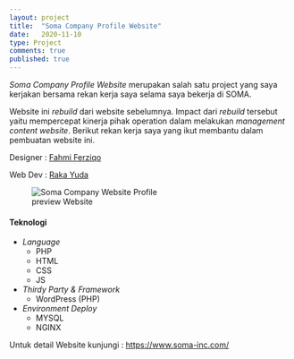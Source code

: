 ```yaml
---
layout: project
title:  "Soma Company Profile Website"
date:   2020-11-10
type: Project
comments: true
published: true
---
```


<p class="intro"><span class="dropcap"><em>S</em></span><em>oma Company Profile Website</em> merupakan salah satu project yang saya kerjakan bersama rekan kerja saya selama saya bekerja di SOMA.</p>

Website ini *rebuild* dari website sebelumnya. Impact dari *rebuild* tersebut yaitu mempercepat kinerja pihak operation dalam melakukan *management content website*.
Berikut rekan kerja saya yang ikut membantu dalam pembuatan website ini.

Designer : <a href="https://www.linkedin.com/in/ferizqo/?originalSubdomain=id">Fahmi Ferziqo</a>

Web Dev  : <a href="https://www.linkedin.com/in/raka-yuda-65b838190/">Raka Yuda</a>


<figure>
	<img src="{{ '/assets/img/banner/soma_website.PNG' | prepend: site.baseurl }}" alt="Soma Company Website Profile" style="border-radius: 0% !important"> 
	<figcaption>preview Website</figcaption>
</figure>

#### Teknologi
* *Language*
  * PHP
  * HTML
  * CSS
  * JS
* *Thirdy Party & Framework* 
  * WordPress (PHP)
* *Environment Deploy* 
  * MYSQL
  * NGINX

Untuk detail Website kunjungi : <a href="https://www.soma-inc.com/">https://www.soma-inc.com/</a>